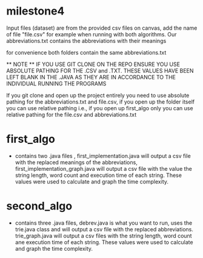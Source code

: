 # milestone4
Input files (dataset) are from the provided csv files on canvas, add the name of file "file.csv" for example when running with both algorithms. 
Our abbreviations.txt contains the abbreviations with their meanings

for convenience both folders contain the same abbreviations.txt

** NOTE ** IF YOU USE GIT CLONE ON THE REPO ENSURE YOU USE ABSOLUTE PATHING FOR THE .CSV and .TXT. THESE VALUES HAVE BEEN LEFT BLANK IN THE .JAVA AS THEY ARE IN ACCORDANCE TO THE INDIVIDUAL RUNNING THE PROGRAMS


If you git clone and open up the project entirely you need to use absolute pathing for the abbreviations.txt and file.csv, if you open up the folder itself you can use relative pathing i.e., if you open up first_algo only you can use relative pathing for the file.csv and abbreviations.txt

# first_algo
- contains two .java files , first_implementation.java will output a csv file with the replaced meanings of the abbreviations, first_implementation_graph.java will output a csv file with the value the string length, word count and execution time of each string. These values were used to calculate and graph the time complexity. 

# second_algo
- contains three .java files, debrev.java is what you want to run, uses the trie.java class and will output a csv file with the replaced abbreviations. trie_graph.java will output a csv files with the string length, word count ane execution time of each string. These values were used to calculate and graph the time complexity. 

